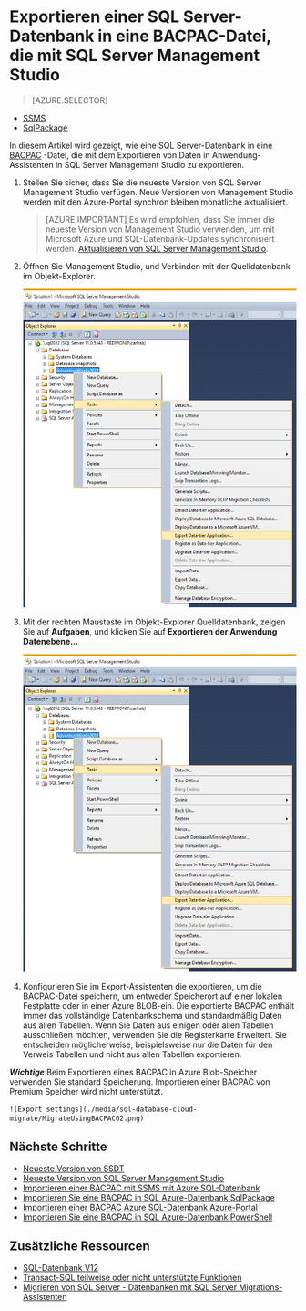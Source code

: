 
<properties
   pageTitle="Exportieren eine SQL Server-Datenbank in eine BACPAC-Datei, die mit SQL Server Management Studio | Microsoft Azure"
   description="Microsoft Azure SQL-Datenbank Datenbankmigration Datenbank exportieren, exportieren BACPAC Datei Exportieren von Daten in Anwendung-Assistenten"
   services="sql-database"
   documentationCenter=""
   authors="CarlRabeler"
   manager="jhubbard"
   editor=""/>

<tags
   ms.service="sql-database"
   ms.devlang="NA"
   ms.topic="article"
   ms.tgt_pltfrm="NA"
   ms.workload="data-management"
   ms.date="08/16/2016"
   ms.author="carlrab"/>

# <a name="export-a-sql-server-database-to-a-bacpac-file-using-sql-server-management-studio"></a>Exportieren einer SQL Server-Datenbank in eine BACPAC-Datei, die mit SQL Server Management Studio

> [AZURE.SELECTOR]
- [SSMS](sql-database-cloud-migrate-compatible-export-bacpac-ssms.md)
- [SqlPackage](sql-database-cloud-migrate-compatible-export-bacpac-sqlpackage.md)

 
In diesem Artikel wird gezeigt, wie eine SQL Server-Datenbank in eine [BACPAC](https://msdn.microsoft.com/library/ee210546.aspx#Anchor_4) -Datei, die mit dem Exportieren von Daten in Anwendung-Assistenten in SQL Server Management Studio zu exportieren. 

1. Stellen Sie sicher, dass Sie die neueste Version von SQL Server Management Studio verfügen. Neue Versionen von Management Studio werden mit den Azure-Portal synchron bleiben monatliche aktualisiert.

     > [AZURE.IMPORTANT] Es wird empfohlen, dass Sie immer die neueste Version von Management Studio verwenden, um mit Microsoft Azure und SQL-Datenbank-Updates synchronisiert werden. [Aktualisieren von SQL Server Management Studio](https://msdn.microsoft.com/library/mt238290.aspx).

2. Öffnen Sie Management Studio, und Verbinden mit der Quelldatenbank im Objekt-Explorer.

    ![Exportieren einer Datenebene Anwendungs aus dem Menü Aufgaben](./media/sql-database-cloud-migrate/MigrateUsingBACPAC01.png)

3. Mit der rechten Maustaste im Objekt-Explorer Quelldatenbank, zeigen Sie auf **Aufgaben**, und klicken Sie auf **Exportieren der Anwendung Datenebene...**

    ![Exportieren einer Datenebene Anwendungs aus dem Menü Aufgaben](./media/sql-database-cloud-migrate/TestForCompatibilityUsingSSMS01.png)

4. Konfigurieren Sie im Export-Assistenten die exportieren, um die BACPAC-Datei speichern, um entweder Speicherort auf einer lokalen Festplatte oder in einer Azure BLOB-ein. Die exportierte BACPAC enthält immer das vollständige Datenbankschema und standardmäßig Daten aus allen Tabellen. Wenn Sie Daten aus einigen oder allen Tabellen ausschließen möchten, verwenden Sie die Registerkarte Erweitert. Sie entscheiden möglicherweise, beispielsweise nur die Daten für den Verweis Tabellen und nicht aus allen Tabellen exportieren.

***Wichtige*** Beim Exportieren eines BACPAC in Azure Blob-Speicher verwenden Sie standard Speicherung. Importieren einer BACPAC von Premium Speicher wird nicht unterstützt.

    ![Export settings](./media/sql-database-cloud-migrate/MigrateUsingBACPAC02.png)


## <a name="next-steps"></a>Nächste Schritte

- [Neueste Version von SSDT](https://msdn.microsoft.com/library/mt204009.aspx)
- [Neueste Version von SQL Server Management Studio](https://msdn.microsoft.com/library/mt238290.aspx)
- [Importieren einer BACPAC mit SSMS mit Azure SQL-Datenbank](sql-database-cloud-migrate-compatible-import-bacpac-ssms.md)
- [Importieren Sie eine BACPAC in SQL Azure-Datenbank SqlPackage](sql-database-cloud-migrate-compatible-import-bacpac-sqlpackage.md)
- [Importieren einer BACPAC Azure SQL-Datenbank Azure-Portal](sql-database-import.md)
- [Importieren Sie eine BACPAC in SQL Azure-Datenbank PowerShell](sql-database-import-powershell.md)

## <a name="additional-resources"></a>Zusätzliche Ressourcen

- [SQL-Datenbank V12](sql-database-v12-whats-new.md)
- [Transact-SQL teilweise oder nicht unterstützte Funktionen](sql-database-transact-sql-information.md)
- [Migrieren von SQL Server - Datenbanken mit SQL Server Migrations-Assistenten](http://blogs.msdn.com/b/ssma/)
